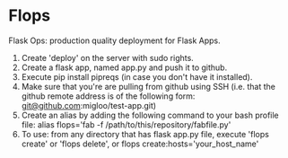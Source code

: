# Flops
Flask Ops: production quality deployment for Flask Apps.

1. Create 'deploy' on the server with sudo rights.
2. Create a flask app, named app.py and push it to github.
3. Execute pip install pipreqs (in case you don't have it installed).
5. Make sure that you're are pulling from github using SSH (i.e. that the github remote address is of the following form: git@github.com:migloo/test-app.git)
6. Create an alias by adding the following command to your bash profile file: alias flops='fab -f /path/to/this/repository/fabfile.py'
7. To use: from any directory that has flask app.py file, execute 'flops create' or 'flops delete', or flops create:hosts='your_host_name'
